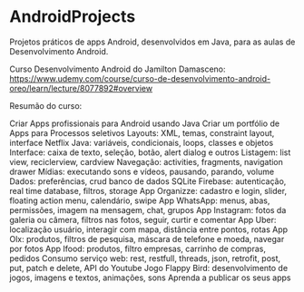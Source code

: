 # AndroidProjects
Projetos práticos de apps Android, desenvolvidos em Java, para as aulas de Desenvolvimento Android.

Curso Desenvolvimento Android do Jamilton Damasceno:
https://www.udemy.com/course/curso-de-desenvolvimento-android-oreo/learn/lecture/8077892#overview

Resumão do curso:

Criar Apps profissionais para Android usando Java
Criar um portfólio de Apps para Processos seletivos
Layouts: XML, temas, constraint layout, interface Netflix
Java: variáveis, condicionais, loops, classes e objetos
Interface: caixa de texto, seleção, botão, alert dialog e outros
Listagem: list view, reciclerview, cardview
Navegação: activities, fragments, navigation drawer
Mídias: executando sons e vídeos, pausando, parando, volume
Dados: preferências, crud banco de dados SQLite
Firebase: autenticação, real time database, filtros, storage
App Organizze: cadastro e login, slider, floating action menu, calendário, swipe
App WhatsApp: menus, abas, permissões, imagem na mensagem, chat, grupos
App Instagram: fotos da galeria ou câmera, filtros nas fotos, seguir, curtir e comentar
App Uber: localização usuário, interagir com mapa, distância entre pontos, rotas
App Olx: produtos, filtros de pesquisa, máscara de telefone e moeda, navegar por fotos
App Ifood: produtos, filtro empresas, carrinho de compras, pedidos
Consumo serviço web: rest, restfull, threads, json, retrofit, post, put, patch e delete, API do Youtube
Jogo Flappy Bird: desenvolvimento de jogos, imagens e textos, animações, sons
Aprenda a publicar os seus apps
